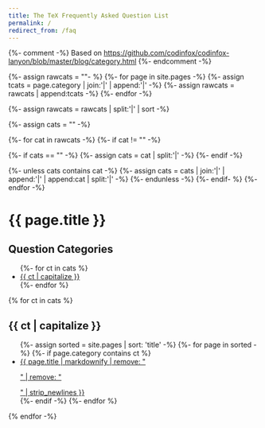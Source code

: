 ```yaml
---
title: The TeX Frequently Asked Question List
permalink: /
redirect_from: /faq
---
```


{%- comment -%}
Based on https://github.com/codinfox/codinfox-lanyon/blob/master/blog/category.html
{%- endcomment -%}

{%- assign rawcats = ""- %}
{%- for page in site.pages -%}
{%- assign tcats = page.category | join:'|' | append:'|' -%}
{%- assign rawcats = rawcats | append:tcats -%}
{%- endfor -%}

{%- assign rawcats = rawcats | split:'|' | sort -%}

{%- assign cats = "" -%}

{%- for cat in rawcats -%}
{%- if cat != "" -%}

{%- if cats == "" -%}
{%- assign cats = cat | split:'|' -%}
{%- endif -%}

{%- unless cats contains cat -%}
{%- assign cats = cats | join:'|' | append:'|' | append:cat | split:'|' -%}
{%- endunless -%}
{%- endif- %}
{%- endfor -%}

<h1 id="{{ page.title | handleize }}">{{ page.title }}</h1>

<h2 id="question-categories">Question Categories</h2>
<ul class="categories">
{%- for ct in cats %}
  <li><a href="#{{ ct }}"> {{ ct | capitalize }} </a></li>
{%- endfor %}
</ul>

{% for ct in cats %}
<h2 id="{{ ct }}">{{ ct | capitalize }}</h2>
<ul class="category-list">
  {%- assign sorted = site.pages | sort: 'title' -%}
  {%- for page in sorted -%}
  {%- if page.category contains ct %}
  <li><a href="{{ page.url |replace:'/FAQ','FAQ' }}">{{ page.title | markdownify | remove: "<p>" | remove: "</p>" | strip_newlines }}</a></li>
  {%- endif -%}
  {%- endfor %}
</ul>
{% endfor -%}
